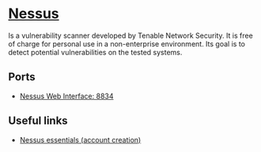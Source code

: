 # [Nessus](https://community.tenable.com/s/article/Deploy-Nessus-docker-image-with-docker-compose)

Is a vulnerability scanner developed by Tenable Network Security. It is free of charge for personal use in a non-enterprise environment. Its goal is to detect potential vulnerabilities on the tested systems.

## Ports

- [Nessus Web Interface: 8834](https://127.0.0.1:8834)

## Useful links

- [Nessus essentials (account creation)](https://www.tenable.com/products/nessus/nessus-essentials)
